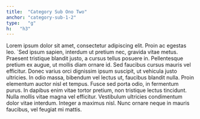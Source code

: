 ```yaml
---
title:  "Category Sub Ono Two"
anchor: "category-sub-1-2"
type:   "g"
h:   "h3"
---
```

Lorem ipsum dolor sit amet, consectetur adipiscing elit. Proin ac egestas leo. `Sed ipsum sapien, interdum ut pretium nec, gravida vitae metus. Praesent tristique blandit justo, a cursus tellus posuere in. Pellentesque pretium ex augue, ut mollis diam ornare id. Sed faucibus cursus mauris vel efficitur. 
Donec varius orci dignissim ipsum suscipit, ut vehicula justo ultricies. In odio massa, bibendum vel lectus ut, faucibus blandit nulla. Proin elementum auctor nisl et tempus. Fusce sed porta odio, in fermentum purus. In dapibus enim vitae tortor pretium, non tristique lectus tincidunt. Nulla mollis vitae magna vel efficitur. Vestibulum ultricies condimentum dolor vitae interdum. Integer a maximus nisl. Nunc ornare neque in mauris faucibus, vel feugiat mi mattis.